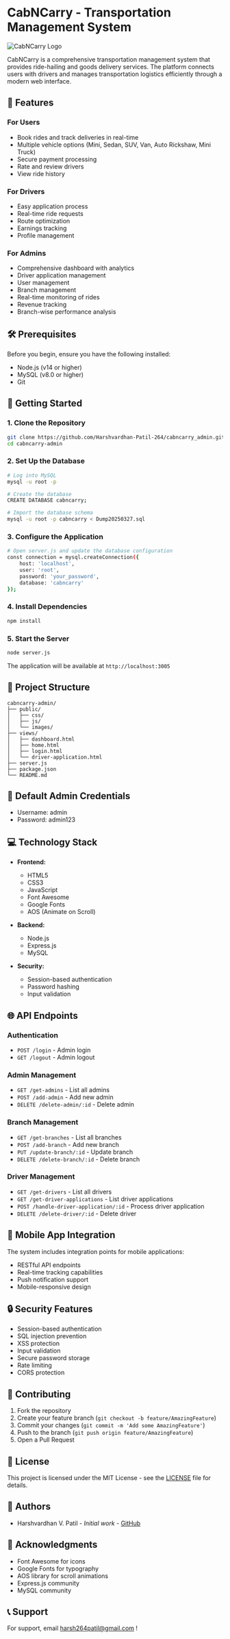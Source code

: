 # CabNCarry - Transportation Management System

![CabNCarry Logo](public/images/favicon.svg)

CabNCarry is a comprehensive transportation management system that provides ride-hailing and goods delivery services. The platform connects users with drivers and manages transportation logistics efficiently through a modern web interface.

## 🌟 Features

### For Users
- Book rides and track deliveries in real-time
- Multiple vehicle options (Mini, Sedan, SUV, Van, Auto Rickshaw, Mini Truck)
- Secure payment processing
- Rate and review drivers
- View ride history

### For Drivers
- Easy application process
- Real-time ride requests
- Route optimization
- Earnings tracking
- Profile management

### For Admins
- Comprehensive dashboard with analytics
- Driver application management
- User management
- Branch management
- Real-time monitoring of rides
- Revenue tracking
- Branch-wise performance analysis

## 🛠️ Prerequisites

Before you begin, ensure you have the following installed:
- Node.js (v14 or higher)
- MySQL (v8.0 or higher)
- Git

## 🚀 Getting Started

### 1. Clone the Repository
```bash
git clone https://github.com/Harshvardhan-Patil-264/cabncarry_admin.git
cd cabncarry-admin
```

### 2. Set Up the Database
```bash
# Log into MySQL
mysql -u root -p

# Create the database
CREATE DATABASE cabncarry;

# Import the database schema
mysql -u root -p cabncarry < Dump20250327.sql
```

### 3. Configure the Application
```bash
# Open server.js and update the database configuration
const connection = mysql.createConnection({
    host: 'localhost',
    user: 'root',
    password: 'your_password',
    database: 'cabncarry'
});
```

### 4. Install Dependencies
```bash
npm install
```

### 5. Start the Server
```bash
node server.js
```

The application will be available at `http://localhost:3005`

## 📁 Project Structure

```
cabncarry-admin/
├── public/
│   ├── css/
│   ├── js/
│   └── images/
├── views/
│   ├── dashboard.html
│   ├── home.html
│   ├── login.html
│   └── driver-application.html
├── server.js
├── package.json
└── README.md
```

## 🔐 Default Admin Credentials
- Username: admin
- Password: admin123

## 💻 Technology Stack

- **Frontend:**
  - HTML5
  - CSS3
  - JavaScript
  - Font Awesome
  - Google Fonts
  - AOS (Animate on Scroll)

- **Backend:**
  - Node.js
  - Express.js
  - MySQL

- **Security:**
  - Session-based authentication
  - Password hashing
  - Input validation

## 🌐 API Endpoints

### Authentication
- `POST /login` - Admin login
- `GET /logout` - Admin logout

### Admin Management
- `GET /get-admins` - List all admins
- `POST /add-admin` - Add new admin
- `DELETE /delete-admin/:id` - Delete admin

### Branch Management
- `GET /get-branches` - List all branches
- `POST /add-branch` - Add new branch
- `PUT /update-branch/:id` - Update branch
- `DELETE /delete-branch/:id` - Delete branch

### Driver Management
- `GET /get-drivers` - List all drivers
- `GET /get-driver-applications` - List driver applications
- `POST /handle-driver-application/:id` - Process driver application
- `DELETE /delete-driver/:id` - Delete driver

## 📱 Mobile App Integration

The system includes integration points for mobile applications:
- RESTful API endpoints
- Real-time tracking capabilities
- Push notification support
- Mobile-responsive design

## 🔒 Security Features

- Session-based authentication
- SQL injection prevention
- XSS protection
- Input validation
- Secure password storage
- Rate limiting
- CORS protection

## 🤝 Contributing

1. Fork the repository
2. Create your feature branch (`git checkout -b feature/AmazingFeature`)
3. Commit your changes (`git commit -m 'Add some AmazingFeature'`)
4. Push to the branch (`git push origin feature/AmazingFeature`)
5. Open a Pull Request

## 📄 License

This project is licensed under the MIT License - see the [LICENSE](LICENSE) file for details.

## 👥 Authors

- Harshvardhan V. Patil - *Initial work* - [GitHub](https://github.com/Harshvardhan-Patil-264)

## 🙏 Acknowledgments

- Font Awesome for icons
- Google Fonts for typography
- AOS library for scroll animations
- Express.js community
- MySQL community

## 📞 Support

For support, email harsh264patil@gmail.com !
